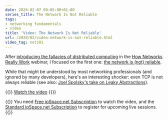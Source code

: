 ```yaml
---
date: 2020-02-07 09:05:00+01:00
series_title: The Network Is Not Reliable
tags:
- networking fundamentals
- video
title: 'Video: The Network Is Not Reliable'
url: /2020/02/video-network-is-not-reliable.html
video_tag: net101
---
```

After [introducing the fallacies of distributed computing](https://blog.ipspace.net/2020/01/video-fallacies-of-distributed-computing.html) in the [How Networks Really Work](https://www.ipspace.net/How_Networks_Really_Work) webinar, I focused on the first one: [the network is (not) reliable](https://my.ipspace.net/bin/get/Net101/F2.1%20-%20Network%20Is%20%28Not%29%20Reliable.mp4?doccode=Net101).

While that might be understood by most networking professionals (and ignored by many developers), here's an interesting shocker: even TCP is not always reliable (see also: [Joel Spolsky's take on Leaky Abstractions](https://www.joelonsoftware.com/2002/11/11/the-law-of-leaky-abstractions/)).

{{<jump>}}
[Watch the video](https://my.ipspace.net/bin/get/Net101/F2.1%20-%20Network%20Is%20%28Not%29%20Reliable.mp4?doccode=Net101)
{{</jump>}}

{{<note free>}}
You need [Free ipSpace.net Subscription](https://www.ipspace.net/Subscription/Free) to watch the video, and the [Standard ipSpace.net Subscription](https://www.ipspace.net/Subscription/) to register for upcoming live sessions.
{{</note>}}
